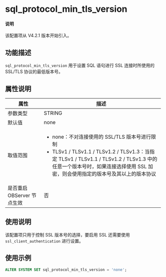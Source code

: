 # sql_protocol_min_tls_version

<main id="notice" type='explain'>
  <h4>说明</h4>
  <p>该配置项从 V4.2.1 版本开始引入。</p>
</main>  

## 功能描述

`sql_protocol_min_tls_version` 用于设置 SQL 语句进行 SSL 连接时所使用的 SSL/TLS 协议的最低版本号。

## 属性说明

| **属性** | **描述** |
| --- | --- |
| 参数类型 | STRING |
| 默认值 | none |
| 取值范围 |<ul><li>none：不对连接使用的 SSL/TLS  版本号进行限制  </li><li>TLSv1 / TLSv1.1 / TLSv1.2 / TLSv1.3：当指定 TLSv1 / TLSv1.1 / TLSv1.2 / TLSv1.3 中的任意一个版本号时，如果连接选择使用 SSL 加密，则会使用指定的版本号及其以上的版本协议</li></ul> |
| 是否重启 OBServer 节点生效 | 否 |

## 使用说明

该配置项只用于控制 SSL 版本号的选择，要启用 SSL 还需要使用 `ssl_client_authentication` 进行设置。

## 使用示例

```sql
ALTER SYSTEM SET sql_protocol_min_tls_version = 'none';
```
